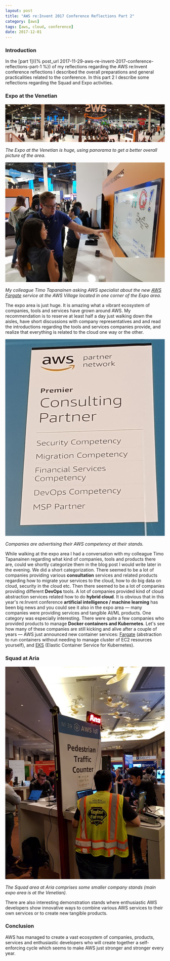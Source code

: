 ```yaml
---
layout: post
title: "AWS re:Invent 2017 Conference Reflections Part 2"
category: [aws]
tags: [aws, cloud, conference]
date: 2017-12-01
---
```


### Introduction

In the [part 1]({% post_url 2017-11-29-aws-re-invent-2017-conference-reflections-part-1 %}) of my reflections regarding the AWS re:Invent conference reflections I described the overall preparations and general practicalities related to the conference. In this part 2 I describe some reflections regarding the Squad and Expo activities.

### Expo at the Venetian

![](/img/2017-12-01-aws-re-invent-2017-conference-reflections-part-2_img_1.jpeg)

*The Expo at the Venetian is huge, using panorama to get a better overall picture of the area.*

![](/img/2017-12-01-aws-re-invent-2017-conference-reflections-part-2_img_2.jpeg)

*My colleague Timo Tapanainen asking AWS specialist about the new [AWS Fargate](https://aws.amazon.com/fargate/) service at the AWS Village located in one corner of the Expo area.*

The expo area is just huge. It is amazing what a vibrant ecosystem of companies, tools and services have grown around AWS. My recommendation is to reserve at least half a day just walking down the aisles, have short discussions with company representatives and and read the introductions regarding the tools and services companies provide, and realize that everything is related to the cloud one way or the other.

![](/img/2017-12-01-aws-re-invent-2017-conference-reflections-part-2_img_3.jpeg)

*Companies are advertising their AWS competency at their stands.*

While walking at the expo area I had a conversation with my colleague Timo Tapanainen regarding what kind of companies, tools and products there are, could we shortly categorize them in the blog post I would write later in the evening. We did a short categorization. There seemed to be a lot of companies providing various **consultation** services and related products regarding how to migrate your services to the cloud, how to do big data on cloud, security in the cloud etc. Then there seemed to be a lot of companies providing different **DevOps** tools. A lot of companies provided kind of cloud abstraction services related how to do **hybrid cloud**. It is obvious that in this year's re:Invent conference **artificial intelligence / machine learning** has been big news and you could see it also in the expo area — many companies were providing services and tangible AI/ML products. One category was especially interesting. There were quite a few companies who provided products to manage **Docker containers and Kubernetes**. Let's see how many of these companies are still kicking and alive after a couple of years — AWS just announced new container services: [Fargate](https://aws.amazon.com/fargate/) (abstraction to run containers without needing to manage cluster of EC2 resources yourself), and [EKS](https://aws.amazon.com/fargate/) (Elastic Container Service for Kubernetes).

### Squad at Aria

![](/img/2017-12-01-aws-re-invent-2017-conference-reflections-part-2_img_4.jpeg)

*The Squad area at Aria comprises some smaller company stands (main expo area is at the Venetian).*

There are also interesting demonstration stands where enthusiastic AWS developers show innovative ways to combine various AWS services to their own services or to create new tangible products.

### Conclusion

AWS has managed to create a vast ecosystem of companies, products, services and enthusiastic developers who will create together a self-enforcing cycle which seems to make AWS just stronger and stronger every year.
